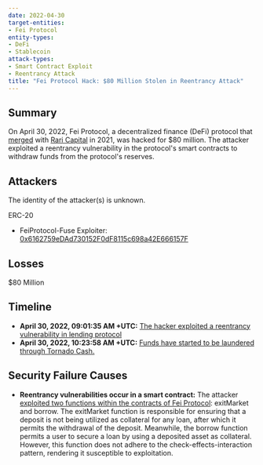 ```yaml
---
date: 2022-04-30
target-entities: 
- Fei Protocol
entity-types:
- DeFi
- Stablecoin
attack-types:
- Smart Contract Exploit
- Reentrancy Attack
title: "Fei Protocol Hack: $80 Million Stolen in Reentrancy Attack"
---
```


## Summary

On April 30, 2022, Fei Protocol, a decentralized finance (DeFi) protocol that [merged](https://thedefiant.io/rari-capital-fei-merger) with [Rari Capital](https://www.rari.capital/) in 2021, was hacked for $80 million. The attacker exploited a reentrancy vulnerability in the protocol's smart contracts to withdraw funds from the protocol's reserves.

## Attackers

The identity of the attacker(s) is unknown.

ERC-20
- FeiProtocol-Fuse Exploiter: [0x6162759eDAd730152F0dF8115c698a42E666157F](https://etherscan.io/address/0x6162759edad730152f0df8115c698a42e666157f)

## Losses

$80 Million

## Timeline

- **April 30, 2022, 09:01:35 AM +UTC:** [The hacker exploited a reentrancy vulnerability in lending protocol](https://etherscan.io/tx/0xadbe5cf9269a001d50990d0c29075b402bcc3a0b0f3258821881621b787b35c6)
- **April 30, 2022, 10:23:58 AM +UTC:** [Funds have started to be laundered through Tornado Cash.](https://etherscan.com/tx/0x61ee3d6fdf29f84c36ad828608af38b516869631f494326ed10f82ef36ddf3f9)

## Security Failure Causes

- **Reentrancy vulnerabilities occur in a smart contract:** The attacker [exploited two functions within the contracts of Fei Protocol](https://www.halborn.com/blog/post/explained-the-fei-protocol-hack-april-2022): exitMarket and borrow. The exitMarket function is responsible for ensuring that a deposit is not being utilized as collateral for any loan, after which it permits the withdrawal of the deposit. Meanwhile, the borrow function permits a user to secure a loan by using a deposited asset as collateral. However, this function does not adhere to the check-effects-interaction pattern, rendering it susceptible to exploitation.
